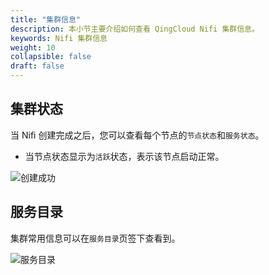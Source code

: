 ```yaml
---
title: "集群信息"
description: 本小节主要介绍如何查看 QingCloud Nifi 集群信息。 
keywords: Nifi 集群信息
weight: 10
collapsible: false
draft: false
---
```


## 集群状态

当 Nifi 创建完成之后，您可以查看每个节点的`节点状态`和`服务状态`。

- 当节点状态显示为`活跃`状态，表示该节点启动正常。

![创建成功](../../_images/cluster_info.png)

## 服务目录

集群常用信息可以在`服务目录`页签下查看到。

![服务目录](../../_images/service_catalog.png)

